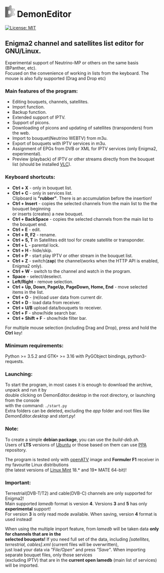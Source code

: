 # <img src="app/ui/icons/hicolor/96x96/apps/demon-editor.png" width="32" /> DemonEditor
[![License: MIT](https://img.shields.io/badge/License-MIT-yellow.svg)](LICENSE)
## Enigma2 channel and satellites list editor for GNU/Linux.                                                                       
Experimental support of Neutrino-MP or others on the same basis (BPanther, etc).                                                   
Focused on the convenience of working in lists from the keyboard. The mouse is also fully supported (Drag and Drop etc)

### Main features of the program:
* Editing bouquets, channels, satellites.
* Import function.
* Backup function.
* Extended support of IPTV.
* Support of picons.
* Downloading of picons and updating of satellites (transponders) from the web.
* Import to bouquet(Neutrino WEBTV) from m3u.
* Export of bouquets with IPTV services in m3u.
* Assignment of EPGs from DVB or XML for IPTV services (only Enigma2, experimental).
* Preview (playback) of IPTV or other streams directly from the bouquet list (should be installed [VLC](https://www.videolan.org/vlc/)).
                                                                                                 
### Keyboard shortcuts:
* **Ctrl + X** - only in bouquet list.
* **Ctrl + C** - only in services list.                                                                 
Clipboard is **"rubber"**. There is an accumulation before the insertion!                                                                                                                     
* **Ctrl + Insert** - copies the selected channels from the main list to the the bouquet beginning                                                           
 or inserts (creates) a new bouquet.                                                                                    
* **Ctrl + BackSpace** - copies the selected channels from the main list to the bouquet end.
* **Ctrl + E** - edit.                                                                                                                                                                                                                                                                                                                    
* **Ctrl + R, F2** - rename.                                                                                                                                                                                                                                                                                                                     
* **Ctrl + S, T** in Satellites edit tool for create satellite or transponder.                                                                 
* **Ctrl + L** - parental lock.                                                                                                          
* **Ctrl + H** - hide/skip.                                                                                                                                                                                                 
* **Ctrl + P** - start play IPTV or other stream in the bouquet list.                                                                                        
* **Ctrl + Z** - switch(**zap**) the channel(works when the HTTP API is enabled, Enigma2 only).                         
* **Ctrl + W** - switch to the channel and watch in the program.                                                                                                                                                                                                                                                                                                                                                                                                      
* **Space** - select/deselect.                                                                                                                                                                                                                                                                                                           
* **Left/Right** - remove selection.                                                                                       
* **Ctrl + Up, Down, PageUp, PageDown, Home, End** - move selected items in the list.                                   
* **Ctrl + O** - (re)load user data from current dir.                                                                   
* **Ctrl + D** - load data from receiver.                                                                                                                                                         
* **Ctrl + U/B** upload data/bouquets to receiver.
* **Ctrl + F** - show/hide search bar.
* **Ctrl + Shift + F** - show/hide filter bar.                                                                          

For multiple mouse selection (including Drag and Drop), press and hold the **Ctrl** key!
                                                                                                                                                                                                                                                                       
### Minimum requirements:
Python >= 3.5.2 and GTK+ >= 3.16 with PyGObject bindings, python3-requests. 
                                            
### Launching:                                                                                                           
To start the program, in most cases it is enough to download the archive, unpack and run it by                                                   
double clicking on DemonEditor.desktop in the root directory, or launching from the console                                                           
with the command: ```./start.py```                                                                              
Extra folders can be deleted, excluding the *app* folder and root files like *DemonEditor.desktop* and *start.py*!      
                                                                                                                                                                       
### Note:
To create a simple **debian package**, you can use the *build-deb.sh.*                                                   
Users of **LTS** versions of [Ubuntu](https://ubuntu.com/) or those based on them can use [PPA](https://launchpad.net/~dmitriy-yefremov/+archive/ubuntu/demon-editor) repository.

The program is tested only with [openATV](https://www.opena.tv/) image and **Formuler F1** receiver in my favourite Linux distributions  
(the latest versions of [Linux Mint](https://linuxmint.com/) 18.* and 19* MATE 64-bit)!                                                                                                                                                                                                                                                                             

### Important: 
Terrestrial(DVB-T/T2) and cable(DVB-C) channels are only supported for Enigma2!                                                                                                
Main supported *lamedb* format is version **4**. Versions **3** and **5** has only **experimental** support!                                                                                                                                                        
For version **3** is only read mode available. When saving, version **4** format is used instead!   

When using the multiple import feature, from *lamedb* will be taken data **only for channels that are in the  
selected bouquets!** If you need full set of the data, including *[satellites, terrestrial, cables].xml* (current files will be overwritten),  
just load your data via *"File/Open"* and press *"Save"*. When importing separate bouquet files, only those services  
(excluding IPTV) that are in the **current open lamedb** (main list of services) will be imported.                      
